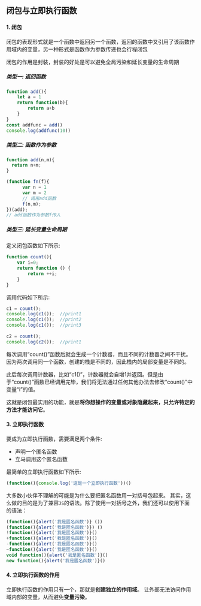 ## 闭包与立即执行函数

#### 1. 闭包

闭包的表现形式就是一个函数中返回另一个函数，返回的函数中又引用了该函数作用域内的变量，另一种形式是函数作为参数传递也会行程闭包

闭包的作用是封装，封装的好处是可以避免全局污染和延长变量的生命周期

##### 类型一: 返回函数

```JavaScript
function add(){
    let a = 1
    return function(b){
        return a+b
    }
}
const addfunc = add()
console.log(addfunc(10))
```

##### 类型二: 函数作为参数

```JavaScript
function add(n,m){ 
  return n+m; 
} 

(function fn(f){ 
      var n = 1
      var m = 2
      // 调用add函数 
      f(n,m); 
})(add); 
// add函数作为参数f传入
```

##### 类型三: 延长变量生命周期

定义闭包函数如下所示: 

```JavaScript
function count(){
    var i=0;
    return function () {
        return ++i;
    }
}
```

调用代码如下所示:

```JavaScript
c1 = count();
console.log(c1());  //print1
console.log(c1());  //print2
console.log(c1());  //print3
 
c2 = count();
console.log(c2());  //print1
```

每次调用“count()”函数后就会生成一个计数器，而且不同的计数器之间不干扰。因为两次调用同一个函数，创建的栈是不同的，因此栈内的局部变量是不同的。

此后每次调用计数器，比如“c1()”，计数器就会自增1并返回。但是由于“count()”函数已经调用完毕，我们将无法通过任何其他办法去修改“count()”中变量“i”的值。

这就是闭包最实用的功能，就是**将你想操作的变量或对象隐藏起来，只允许特定的方法才能访问它**。

#### 3. 立即执行函数

要成为立即执行函数，需要满足两个条件:

- 声明一个匿名函数
- 立马调用这个匿名函数

最简单的立即执行函数如下所示:

```JavaScript
(function(){console.log('这是一个立即执行函数'))()
```

大多数小伙伴不理解的可能是为什么要把匿名函数用一对括号包起来。 其实，这么做的目的是为了兼容`JS`的语法。除了使用一对括号之外，我们还可以使用下面的语法：

```JavaScript
(function(){alert('我是匿名函数')} ()) 
(function(){alert('我是匿名函数')}) ()
!function(){alert('我是匿名函数')}() 
+function(){alert('我是匿名函数')}()
-function(){alert('我是匿名函数')}()
~function(){alert('我是匿名函数')}()
void function(){alert('我是匿名函数')}()
new function(){alert('我是匿名函数')}()
```

#### 4. 立即执行函数的作用

立即执行函数的作用只有一个，那就是**创建独立的作用域**。 让外部无法访问作用域内部的变量，从而避免**变量污染**。